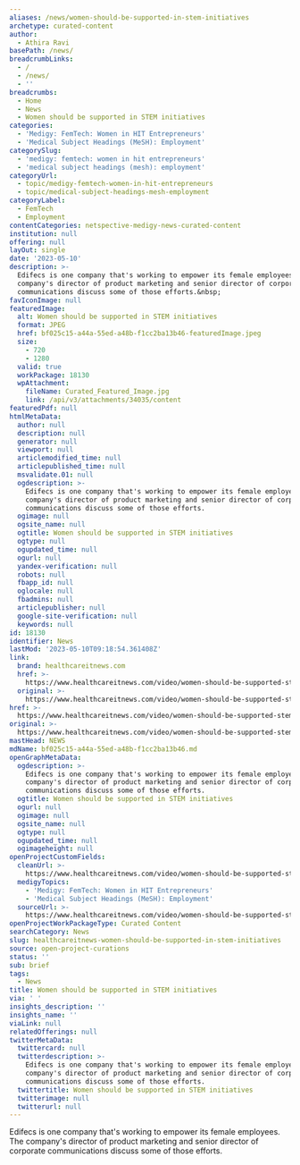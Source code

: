 ```yaml
---
aliases: /news/women-should-be-supported-in-stem-initiatives
archetype: curated-content
author:
  - Athira Ravi
basePath: /news/
breadcrumbLinks:
  - /
  - /news/
  - ''
breadcrumbs:
  - Home
  - News
  - Women should be supported in STEM initiatives
categories:
  - 'Medigy: FemTech: Women in HIT Entrepreneurs'
  - 'Medical Subject Headings (MeSH): Employment'
categorySlug:
  - 'medigy: femtech: women in hit entrepreneurs'
  - 'medical subject headings (mesh): employment'
categoryUrl:
  - topic/medigy-femtech-women-in-hit-entrepreneurs
  - topic/medical-subject-headings-mesh-employment
categoryLabel:
  - FemTech
  - Employment
contentCategories: netspective-medigy-news-curated-content
institution: null
offering: null
layOut: single
date: '2023-05-10'
description: >-
  Edifecs is one company that's working to empower its female employees. The
  company's director of product marketing and senior director of corporate
  communications discuss some of those efforts.&nbsp;
favIconImage: null
featuredImage:
  alt: Women should be supported in STEM initiatives
  format: JPEG
  href: bf025c15-a44a-55ed-a48b-f1cc2ba13b46-featuredImage.jpeg
  size:
    - 720
    - 1280
  valid: true
  workPackage: 18130
  wpAttachment:
    fileName: Curated_Featured_Image.jpg
    link: /api/v3/attachments/34035/content
featuredPdf: null
htmlMetaData:
  author: null
  description: null
  generator: null
  viewport: null
  articlemodified_time: null
  articlepublished_time: null
  msvalidate.01: null
  ogdescription: >-
    Edifecs is one company that's working to empower its female employees. The
    company's director of product marketing and senior director of corporate
    communications discuss some of those efforts.
  ogimage: null
  ogsite_name: null
  ogtitle: Women should be supported in STEM initiatives
  ogtype: null
  ogupdated_time: null
  ogurl: null
  yandex-verification: null
  robots: null
  fbapp_id: null
  oglocale: null
  fbadmins: null
  articlepublisher: null
  google-site-verification: null
  keywords: null
id: 18130
identifier: News
lastMod: '2023-05-10T09:18:54.361408Z'
link:
  brand: healthcareitnews.com
  href: >-
    https://www.healthcareitnews.com/video/women-should-be-supported-stem-initiatives
  original: >-
    https://www.healthcareitnews.com/video/women-should-be-supported-stem-initiatives
href: >-
  https://www.healthcareitnews.com/video/women-should-be-supported-stem-initiatives
original: >-
  https://www.healthcareitnews.com/video/women-should-be-supported-stem-initiatives
mastHead: NEWS
mdName: bf025c15-a44a-55ed-a48b-f1cc2ba13b46.md
openGraphMetaData:
  ogdescription: >-
    Edifecs is one company that's working to empower its female employees. The
    company's director of product marketing and senior director of corporate
    communications discuss some of those efforts.
  ogtitle: Women should be supported in STEM initiatives
  ogurl: null
  ogimage: null
  ogsite_name: null
  ogtype: null
  ogupdated_time: null
  ogimageheight: null
openProjectCustomFields:
  cleanUrl: >-
    https://www.healthcareitnews.com/video/women-should-be-supported-stem-initiatives
  medigyTopics:
    - 'Medigy: FemTech: Women in HIT Entrepreneurs'
    - 'Medical Subject Headings (MeSH): Employment'
  sourceUrl: >-
    https://www.healthcareitnews.com/video/women-should-be-supported-stem-initiatives
openProjectWorkPackageType: Curated Content
searchCategory: News
slug: healthcareitnews-women-should-be-supported-in-stem-initiatives
source: open-project-curations
status: ''
sub: brief
tags:
  - News
title: Women should be supported in STEM initiatives
via: ' '
insights_description: ''
insights_name: ''
viaLink: null
relatedOfferings: null
twitterMetaData:
  twittercard: null
  twitterdescription: >-
    Edifecs is one company that's working to empower its female employees. The
    company's director of product marketing and senior director of corporate
    communications discuss some of those efforts.
  twittertitle: Women should be supported in STEM initiatives
  twitterimage: null
  twitterurl: null
---
```

<p>Edifecs is one company that's working to empower its female employees. The company's director of product marketing and senior director of corporate communications discuss some of those efforts.&nbsp;</p>